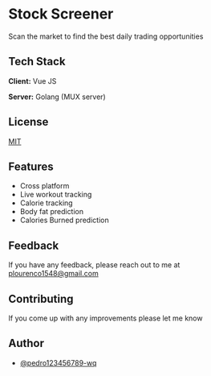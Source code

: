 
# Stock Screener

Scan the market to find the best daily trading opportunities






## Tech Stack

**Client:** Vue JS

**Server:** Golang (MUX server) 



## License

[MIT](https://choosealicense.com/licenses/mit/)


## Features
- Cross platform
- Live workout tracking
- Calorie tracking
- Body fat prediction
- Calories Burned prediction 




## Feedback

If you have any feedback, please reach out to me at plourenco1548@gmail.com


## Contributing

If you come up with any improvements please let me know


## Author

- [@pedro123456789-wq](https://www.github.com/pedro123456789-wq)

